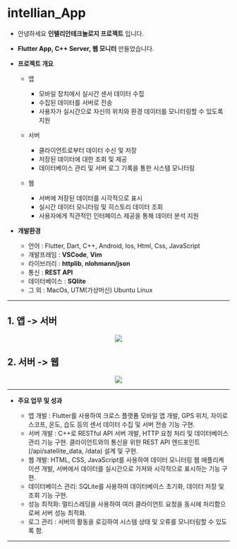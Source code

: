 # intellian_App

* 안녕하세요 __인텔리안테크놀로지 프로젝트__ 입니다.   
* __Flutter App, C++ Server, 웹 모니터__ 만들었습니다.

* __프로젝트 개요__
  * 앱
    * 모바일 장치에서 실시간 센서 데이터 수집
    * 수집된 데이터를 서버로 전송
    * 사용자가 실시간으로 자신의 위치와 환경 데이터를 모니터링할 수 있도록 지원
  
  * 서버
    * 클라이언트로부터 데이터 수신 및 저장
    * 저장된 데이터에 대한 조회 및 제공
    * 데이터베이스 관리 및 서버 로그 기록을 통한 시스템 모니터링
  
  * 웹
    * 서버에 저장된 데이터를 시각적으로 표시
    * 실시간 데이터 모니터링 및 히스토리 데이터 조회
    * 사용자에게 직관적인 인터페이스 제공을 통해 데이터 분석 지원

* __개발환경__
   
  * 언어 : Flutter, Dart, C++, Android, Ios, Html, Css, JavaScript
  * 개발프레임 : __VSCode__, __Vim__
  * 라이브러리 : __httplib__, __nlohmann/json__
  * 통신 : __REST API__
  * 데이터베이스 : __SQlite__
  * 그 외 : MacOs, UTM(가상머신) Ubuntu Linux
--------------------------------

 ## 1. 앱 -> 서버 


<p align="center" />
    <img src="https://github.com/jjm-web/intellian_Project/assets/76840242/86c1d64c-de61-4fba-8bb0-354f03fa6db9"/>
    
</p> 

## 2. 서버 -> 웹


<p align="center" />
    <img src="https://github.com/jjm-web/intellian_Project/assets/76840242/108e4f3f-be90-4d9f-b94c-57f5d40a188e"/>
</p> 



----------------------------------------

* __주요 업무 및 성과__

  * 앱 개발 : Flutter를 사용하여 크로스 플랫폼 모바일 앱 개발, GPS 위치, 자이로스코프, 온도, 습도 등의 센서 데이터 수집 및 서버 전송 기능 구현.
  * 서버 개발 : C++로 RESTful API 서버 개발, HTTP 요청 처리 및 데이터베이스 관리 기능 구현. 클라이언트와의 통신을 위한 REST API 엔드포인트(/api/satellite_data, /data) 설계 및 구현.
  * 웹 개발: HTML, CSS, JavaScript를 사용하여 데이터 모니터링 웹 애플리케이션 개발, 서버에서 데이터를 실시간으로 가져와 시각적으로 표시하는 기능 구현. 
  * 데이터베이스 관리: SQLite를 사용하여 데이터베이스 초기화, 데이터 저장 및 조회 기능 구현.
  * 성능 최적화: 멀티스레딩을 사용하여 여러 클라이언트 요청을 동시에 처리함으로써 서버 성능 최적화.
  * 로그 관리 : 서버의 활동을 로깅하여 시스템 상태 및 오류를 모니터링할 수 있도록 함.

-----------------------------------------

  


